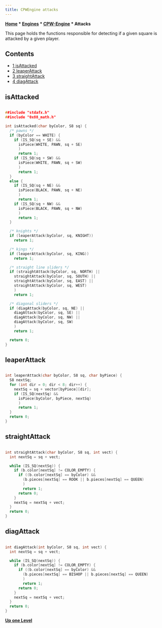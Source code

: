 ```yaml
---
title: CPWEngine attacks
---
```

**[Home](Home "Home") * [Engines](Engines "Engines") * [CPW-Engine](CPW-Engine "CPW-Engine") * Attacks**

This page holds the functions responsible for detecting if a given square is attacked by a given player.

## Contents

- [1 isAttacked](#isattacked)
- [2 leaperAttack](#leaperattack)
- [3 straightAttack](#straightattack)
- [4 diagAttack](#diagattack)

## isAttacked

```C++

##include "stdafx.h"
##include "0x88_math.h"

int isAttacked(char byColor, S8 sq) {
  /* pawns */
  if (byColor == WHITE) {
    if (IS_SQ(sq + SE) &&
      isPiece(WHITE, PAWN, sq + SE)
      )
      return 1;
    if (IS_SQ(sq + SW) &&
      isPiece(WHITE, PAWN, sq + SW)
      )
      return 1;
  }
  else {
    if (IS_SQ(sq + NE) &&
      isPiece(BLACK, PAWN, sq + NE)
      )
      return 1;
    if (IS_SQ(sq + NW) &&
      isPiece(BLACK, PAWN, sq + NW)
      )
      return 1;
  }

  /* knights */
  if (leaperAttack(byColor, sq, KNIGHT))
    return 1;

  /* kings */
  if (leaperAttack(byColor, sq, KING))
    return 1;

  /* straight line sliders */
  if (straightAttack(byColor, sq, NORTH) ||
    straightAttack(byColor, sq, SOUTH) ||
    straightAttack(byColor, sq, EAST) ||
    straightAttack(byColor, sq, WEST)
    )
    return 1;

  /* diagonal sliders */
  if (diagAttack(byColor, sq, NE) ||
    diagAttack(byColor, sq, SE) ||
    diagAttack(byColor, sq, NW) ||
    diagAttack(byColor, sq, SW)
    )
    return 1;

  return 0;
}

```

## leaperAttack

```C++

int leaperAttack(char byColor, S8 sq, char byPiece) {
  S8 nextSq;
  for (int dir = 0; dir < 8; dir++) {
    nextSq = sq + vector[byPiece][dir];
    if (IS_SQ(nextSq) &&
      isPiece(byColor, byPiece, nextSq)
      )
      return 1;
  }
  return 0;
}

```

## straightAttack

```C++

int straightAttack(char byColor, S8 sq, int vect) {
  int nextSq = sq + vect;

  while (IS_SQ(nextSq)) {
    if (b.color[nextSq] != COLOR_EMPTY) {
      if ((b.color[nextSq] == byColor) &&
        (b.pieces[nextSq] == ROOK || b.pieces[nextSq] == QUEEN)
        )
        return 1;
      return 0;
    }
    nextSq = nextSq + vect;
  }
  return 0;
}

```

## diagAttack

```C++

int diagAttack(int byColor, S8 sq, int vect) {
  int nextSq = sq + vect;

  while (IS_SQ(nextSq)) {
    if (b.color[nextSq] != COLOR_EMPTY) {
      if ((b.color[nextSq] == byColor) &&
        (b.pieces[nextSq] == BISHOP || b.pieces[nextSq] == QUEEN)
        )
        return 1;
      return 0;
    }
    nextSq = nextSq + vect;
  }
  return 0;
}

```

**[Up one Level](CPW-Engine "CPW-Engine")**

